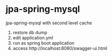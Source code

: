 # jpa-spring-mysql
jpa-spring-mysql with second level cache

1. restore db dump
2. edit application.yml
3. run as spring boot application
4. access http://localhost:8080/swagger-ui.html
